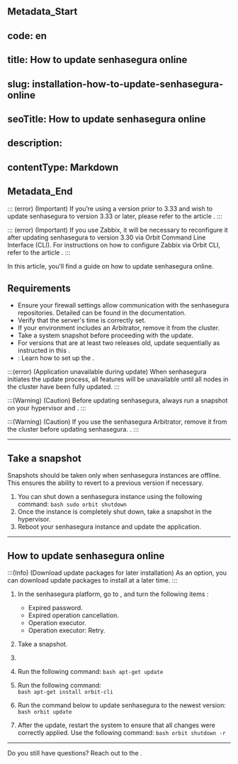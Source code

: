 ## Metadata_Start 
## code: en
## title: How to update senhasegura online 
## slug: installation-how-to-update-senhasegura-online 
## seoTitle: How to update senhasegura online 
## description:  
## contentType: Markdown 
## Metadata_End
::: (error) (Important)
If you’re using a version prior to 3.33 and wish to update senhasegura to version 3.33 or later, please refer to the article .
:::

::: (error) (Important)
If you use Zabbix, it will be necessary to reconfigure it after updating senhasegura to version 3.30 via Orbit Command Line Interface (CLI). For instructions on how to configure Zabbix via Orbit CLI, refer to the article .
:::

In this article, you’ll find a guide on how to update senhasegura online. 

## Requirements

*  Ensure your firewall settings allow communication with the senhasegura repositories. Detailed  can be found in the documentation.
*  Verify that the server's time is correctly set.
*  If your environment includes an Arbitrator, remove it from the cluster.
*  Take a system snapshot before proceeding with the update.
*  For versions that are at least two releases old, update sequentially as instructed in this .
* : Learn how to set up the .

:::(error) (Application unavailable during update)
When senhasegura initiates the update process, all features will be unavailable until all nodes in the cluster have been fully updated.
:::

:::(Warning) (Caution)
Before updating senhasegura, always run a snapshot on your hypervisor and .
:::

:::(Warning) (Caution)
If you use the senhasegura Arbitrator, remove it from the cluster before updating senhasegura. .
:::

* * *

## Take a snapshot

Snapshots should be taken only when senhasegura instances are offline. This ensures the ability to revert to a previous version if necessary.

1. You can shut down a senhasegura instance using the following command:
    `bash
    sudo orbit shutdown
    `
2. Once the instance is completely shut down, take a snapshot in the hypervisor. 
3. Reboot your senhasegura instance and update the application.

* * *

## How to update senhasegura online

:::(Info) (Download update packages for later installation)
As an option, you can download update packages to install at a later time. 
:::

1. In the senhasegura platform, go to , and turn the following items :

    * Expired password.
    * Expired operation cancellation. 
    * Operation executor.
    * Operation executor: Retry.

2. Take a snapshot. 
3.  

4. Run the following command:
    `bash
    apt-get update
    `
5. Run the following command:  
    `bash
    apt-get install orbit-cli
    `
6. Run the command below to update senhasegura to the newest version:
    `bash
    orbit update
    `
7. After the update, restart the system to ensure that all changes were correctly applied. Use the following command:
    `bash
    orbit shutdown -r
    `

* * *

Do you still have questions? Reach out to the .

